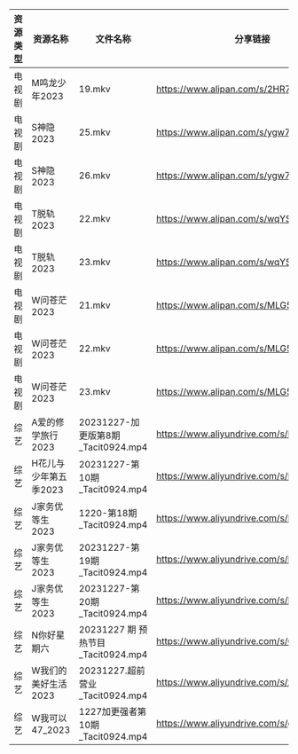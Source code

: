 | 资源类型 | 资源名称          | 文件名称                          | 分享链接                                      | 更新时间                |
| ---- | ------------- | ----------------------------- | ----------------------------------------- | ------------------- |
| 电视剧  | M鸣龙少年2023     | 19.mkv                        | https://www.alipan.com/s/2HR7qxnbZ7a      | 2023-12-28 00:05:17 |
| 电视剧  | S神隐2023       | 25.mkv                        | https://www.alipan.com/s/ygw7ahjrzLJ      | 2023-12-28 00:05:24 |
| 电视剧  | S神隐2023       | 26.mkv                        | https://www.alipan.com/s/ygw7ahjrzLJ      | 2023-12-28 00:05:23 |
| 电视剧  | T脱轨2023       | 22.mkv                        | https://www.alipan.com/s/wqYSXzdAT24      | 2023-12-28 00:05:26 |
| 电视剧  | T脱轨2023       | 23.mkv                        | https://www.alipan.com/s/wqYSXzdAT24      | 2023-12-28 00:05:26 |
| 电视剧  | W问苍茫2023      | 21.mkv                        | https://www.alipan.com/s/MLG5tsxBqL5      | 2023-12-28 00:05:32 |
| 电视剧  | W问苍茫2023      | 22.mkv                        | https://www.alipan.com/s/MLG5tsxBqL5      | 2023-12-28 00:05:31 |
| 电视剧  | W问苍茫2023      | 23.mkv                        | https://www.alipan.com/s/MLG5tsxBqL5      | 2023-12-28 00:05:31 |
| 综艺   | A爱的修学旅行2023   | 20231227-加更版第8期_Tacit0924.mp4 | https://www.aliyundrive.com/s/EE9WNi94Ftz | 2023-12-28 00:05:38 |
| 综艺   | H花儿与少年第五季2023 | 20231227-第10期_Tacit0924.mp4   | https://www.aliyundrive.com/s/Rb3k2hgSjHJ | 2023-12-28 00:05:46 |
| 综艺   | J家务优等生2023    | 1220-第18期_Tacit0924.mp4       | https://www.aliyundrive.com/s/FJt54CodgfL | 2023-12-28 00:05:49 |
| 综艺   | J家务优等生2023    | 20231227-第19期_Tacit0924.mp4   | https://www.aliyundrive.com/s/FJt54CodgfL | 2023-12-28 00:05:49 |
| 综艺   | J家务优等生2023    | 20231227-第20期_Tacit0924.mp4   | https://www.aliyundrive.com/s/FJt54CodgfL | 2023-12-28 00:05:49 |
| 综艺   | N你好星期六        | 20231227 期 预热节目_Tacit0924.mp4 | https://www.aliyundrive.com/s/QGPr3eRo3pE | 2023-12-28 00:06:03 |
| 综艺   | W我们的美好生活2023  | 20231227.超前营业_Tacit0924.mp4   | https://www.aliyundrive.com/s/zAXrGigJxgY | 2023-12-28 00:06:11 |
| 综艺   | W我可以47_2023   | 1227加更强者第10期_Tacit0924.mp4    | https://www.aliyundrive.com/s/gJexcigG6Qr | 2023-12-28 00:06:13 |

